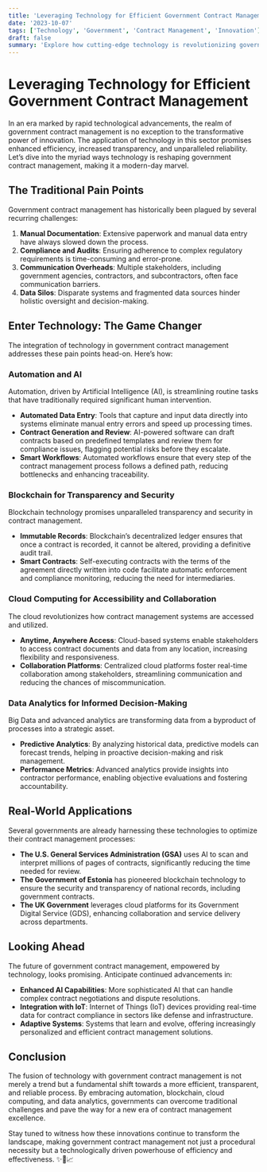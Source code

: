 ```yaml
---
title: 'Leveraging Technology for Efficient Government Contract Management'
date: '2023-10-07'
tags: ['Technology', 'Government', 'Contract Management', 'Innovation']
draft: false
summary: 'Explore how cutting-edge technology is revolutionizing government contract management, making processes more efficient, transparent, and reliable.'
---
```


# Leveraging Technology for Efficient Government Contract Management

In an era marked by rapid technological advancements, the realm of government contract management is no exception to the transformative power of innovation. The application of technology in this sector promises enhanced efficiency, increased transparency, and unparalleled reliability. Let’s dive into the myriad ways technology is reshaping government contract management, making it a modern-day marvel.

## The Traditional Pain Points

Government contract management has historically been plagued by several recurring challenges:

1. **Manual Documentation**: Extensive paperwork and manual data entry have always slowed down the process.
2. **Compliance and Audits**: Ensuring adherence to complex regulatory requirements is time-consuming and error-prone.
3. **Communication Overheads**: Multiple stakeholders, including government agencies, contractors, and subcontractors, often face communication barriers.
4. **Data Silos**: Disparate systems and fragmented data sources hinder holistic oversight and decision-making.

## Enter Technology: The Game Changer

The integration of technology in government contract management addresses these pain points head-on. Here’s how:

### Automation and AI

Automation, driven by Artificial Intelligence (AI), is streamlining routine tasks that have traditionally required significant human intervention.

- **Automated Data Entry**: Tools that capture and input data directly into systems eliminate manual entry errors and speed up processing times.
- **Contract Generation and Review**: AI-powered software can draft contracts based on predefined templates and review them for compliance issues, flagging potential risks before they escalate.
- **Smart Workflows**: Automated workflows ensure that every step of the contract management process follows a defined path, reducing bottlenecks and enhancing traceability.

### Blockchain for Transparency and Security

Blockchain technology promises unparalleled transparency and security in contract management.

- **Immutable Records**: Blockchain’s decentralized ledger ensures that once a contract is recorded, it cannot be altered, providing a definitive audit trail.
- **Smart Contracts**: Self-executing contracts with the terms of the agreement directly written into code facilitate automatic enforcement and compliance monitoring, reducing the need for intermediaries.

### Cloud Computing for Accessibility and Collaboration

The cloud revolutionizes how contract management systems are accessed and utilized.

- **Anytime, Anywhere Access**: Cloud-based systems enable stakeholders to access contract documents and data from any location, increasing flexibility and responsiveness.
- **Collaboration Platforms**: Centralized cloud platforms foster real-time collaboration among stakeholders, streamlining communication and reducing the chances of miscommunication.

### Data Analytics for Informed Decision-Making

Big Data and advanced analytics are transforming data from a byproduct of processes into a strategic asset.

- **Predictive Analytics**: By analyzing historical data, predictive models can forecast trends, helping in proactive decision-making and risk management.
- **Performance Metrics**: Advanced analytics provide insights into contractor performance, enabling objective evaluations and fostering accountability.

## Real-World Applications

Several governments are already harnessing these technologies to optimize their contract management processes:

- **The U.S. General Services Administration (GSA)** uses AI to scan and interpret millions of pages of contracts, significantly reducing the time needed for review.
- **The Government of Estonia** has pioneered blockchain technology to ensure the security and transparency of national records, including government contracts.
- **The UK Government** leverages cloud platforms for its Government Digital Service (GDS), enhancing collaboration and service delivery across departments.

## Looking Ahead

The future of government contract management, empowered by technology, looks promising. Anticipate continued advancements in:

- **Enhanced AI Capabilities**: More sophisticated AI that can handle complex contract negotiations and dispute resolutions.
- **Integration with IoT**: Internet of Things (IoT) devices providing real-time data for contract compliance in sectors like defense and infrastructure.
- **Adaptive Systems**: Systems that learn and evolve, offering increasingly personalized and efficient contract management solutions.

## Conclusion

The fusion of technology with government contract management is not merely a trend but a fundamental shift towards a more efficient, transparent, and reliable process. By embracing automation, blockchain, cloud computing, and data analytics, governments can overcome traditional challenges and pave the way for a new era of contract management excellence.

Stay tuned to witness how these innovations continue to transform the landscape, making government contract management not just a procedural necessity but a technologically driven powerhouse of efficiency and effectiveness. ✨🔧📈